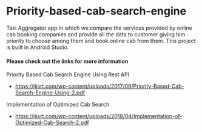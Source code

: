 # Priority-based-cab-search-engine
Taxi Aggregator app in which we compare the services provided by online cab booking companies and 
provide all the data to customer giving him priority to choose among them and 
book online cab from them. This project is built in Android Studio.

#### Please check out the links for more information
 Priority Based Cab Search Engine Using Rest API
- https://ijisrt.com/wp-content/uploads/2017/09/Priority-Based-Cab-Search-Engine-Using-2.pdf

 Implementation of Optimized Cab Search 
- https://ijisrt.com/wp-content/uploads/2018/04/Implementation-of-Optimized-Cab-Search-2.pdf
